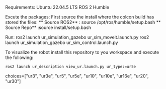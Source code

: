 Requirements:
  Ubuntu 22.04.5 LTS
  ROS 2 Humble

Excute the packages:
  First source the install where the colcon build has stored the files:
**	Source ROS2** : source /opt/ros/humble/setup.bash
**	Source Repo** :source install/setup.bash

Run:
  	ros2 launch ur_simulation_gazebo ur_sim_moveit.launch.py 
	ros2 launch ur_simulation_gazebo ur_sim_control.launch.py
	
To visualize the robot install this repository to you workspace and execute the following:

	ros2 launch ur_description view_ur.launch.py ur_type:=ur5e
	
 choices=["ur3", "ur3e", "ur5", "ur5e", "ur10", "ur10e", "ur16e", "ur20", "ur30"]

